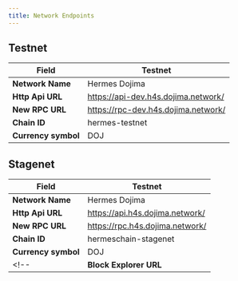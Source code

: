 ```yaml
---
title: Network Endpoints
---
```


## Testnet


| **Field**                         	 | **Testnet**               	            |
|-------------------------------------|----------------------------------------|
| **Network Name**                  	 | Hermes Dojima   	                      |
| **Http Api URL**                    | https://api-dev.h4s.dojima.network/   |
| **New RPC URL**                   	 | https://rpc-dev.h4s.dojima.network/   |
| **Chain ID**                      	 | hermes-testnet                       	 |
| **Currency symbol**    	            | DOJ                       	            |


## Stagenet


| **Field**                         	 | **Testnet**               	            |
|-------------------------------------|----------------------------------------|
| **Network Name**                  	 | Hermes Dojima   	                      |
| **Http Api URL**                    | https://api.h4s.dojima.network/   |
| **New RPC URL**                   	 | https://rpc.h4s.dojima.network/   |
| **Chain ID**                      	 | hermeschain-stagenet                       	 |
| **Currency symbol**    	            | DOJ                       	            |
<!-- | **Block Explorer URL** 	            | https://hermes-test.dojima.network/    | -->

<!-- | **Chain**                         	 | **Testnet Link**                                                                                                                                    | **Avaliable Endpoints**                                                                                                                                                                                     |  	
|-------------------------------------|-----------------------------------------------------------------------------------------------------------------------------------------------------|-------------------------------------------------------------------------------------------------------------------------------------------------------------------------------------------------------------|
| **Arweave**                  	      | https://ar-test.h4s.dojima.network/                                                                                                                 | info \| tx \| price \| wallet \| block \|peers \| mint \| graphql \| mine \| <br/> for more info:[https://docs.arweave.org/developers/server/http-api](https://docs.arweave.org/developers/server/http-api) |	
| **Polkadot**                   	    | API : https://dot-test.h4s.dojima.network:9933/<br/>Websocket: [wss://dotws-test.h4s.dojima.network:9944](wss://dotws-test.h4s.dojima.network:9944) |            
| **Solana**                      	   | API : https://sol-test.dojima.h4s.network:8899/<br/>Websocket:: https://solws-test.h4s.dojima.network:8900/                                         |
| **Ethereum**                        | API : https://eth-test.h4s.dojima.network/                                                                                                          |                	
| **Binance**                         | https://bnb-test.h4s.dojima.network/                                                                                                                |  -->